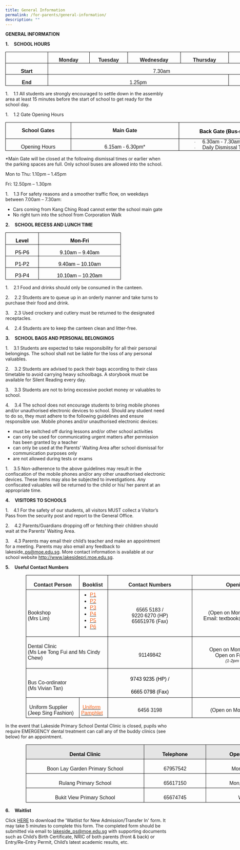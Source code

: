 ```yaml
---
title: General Information
permalink: /for-parents/general-information/
description: ""
---
```

**GENERAL INFORMATION**

**1.**&nbsp;&nbsp;&nbsp; **SCHOOL HOURS**

<table style="width:632.25pt;border-collapse:collapse;border:none;mso-border-alt:
 solid windowtext .5pt;mso-yfti-tbllook:1184;mso-padding-alt:0cm 5.4pt 0cm 5.4pt" width="843" cellpadding="0" cellspacing="0" border="1" class="MsoTableGrid"><tbody><tr style="mso-yfti-irow:0;mso-yfti-firstrow:yes"><td style="width:102.0pt;border:solid windowtext 1.0pt;
  mso-border-alt:solid windowtext .5pt;padding:0cm 5.4pt 0cm 5.4pt" valign="top" width="136"></td><td style="width:96.0pt;border:solid windowtext 1.0pt;
  border-left:none;mso-border-left-alt:solid windowtext .5pt;mso-border-alt:
  solid windowtext .5pt;padding:0cm 5.4pt 0cm 5.4pt" valign="top" width="128"><p style="margin-bottom:0cm;text-align:center;
  line-height:normal" align="center" class="MsoNormal"><b><span style="font-size:12.0pt;font-family:&quot;Arial&quot;,sans-serif;
  mso-fareast-font-family:&quot;Times New Roman&quot;">Monday</span></b></p></td><td style="width:85.5pt;border:solid windowtext 1.0pt;
  border-left:none;mso-border-left-alt:solid windowtext .5pt;mso-border-alt:
  solid windowtext .5pt;padding:0cm 5.4pt 0cm 5.4pt" valign="top" width="114"><p style="margin-bottom:0cm;text-align:center;
  line-height:normal" align="center" class="MsoNormal"><b><span style="font-size:12.0pt;font-family:&quot;Arial&quot;,sans-serif;
  mso-fareast-font-family:&quot;Times New Roman&quot;">Tuesday</span></b></p></td><td style="width:123.0pt;border:solid windowtext 1.0pt;
  border-left:none;mso-border-left-alt:solid windowtext .5pt;mso-border-alt:
  solid windowtext .5pt;padding:0cm 5.4pt 0cm 5.4pt" valign="top" width="164"><p style="margin-bottom:0cm;text-align:center;
  line-height:normal" align="center" class="MsoNormal"><b><span style="font-size:12.0pt;font-family:&quot;Arial&quot;,sans-serif;
  mso-fareast-font-family:&quot;Times New Roman&quot;">Wednesday</span></b></p></td><td style="width:112.5pt;border:solid windowtext 1.0pt;
  border-left:none;mso-border-left-alt:solid windowtext .5pt;mso-border-alt:
  solid windowtext .5pt;padding:0cm 5.4pt 0cm 5.4pt" valign="top" width="150"><p style="margin-bottom:0cm;text-align:center;
  line-height:normal" align="center" class="MsoNormal"><b><span style="font-size:12.0pt;font-family:&quot;Arial&quot;,sans-serif;
  mso-fareast-font-family:&quot;Times New Roman&quot;">Thursday</span></b></p></td><td style="width:112.5pt;border:solid windowtext 1.0pt;
  border-left:none;mso-border-left-alt:solid windowtext .5pt;mso-border-alt:
  solid windowtext .5pt;padding:0cm 5.4pt 0cm 5.4pt" valign="top" width="150"><p style="margin-bottom:0cm;text-align:center;
  line-height:normal" align="center" class="MsoNormal"><b><span style="font-size:12.0pt;font-family:&quot;Arial&quot;,sans-serif;
  mso-fareast-font-family:&quot;Times New Roman&quot;">Friday</span></b></p></td></tr><tr style="mso-yfti-irow:1"><td style="width:76.5pt;border:solid windowtext 1.0pt;
  border-top:none;mso-border-top-alt:solid windowtext .5pt;mso-border-alt:solid windowtext .5pt;
  padding:0cm 5.4pt 0cm 5.4pt" valign="top" width="102"><p style="margin-bottom:0cm;text-align:center;
  line-height:normal" align="center" class="MsoNormal"><b><span style="font-size:12.0pt;font-family:&quot;Arial&quot;,sans-serif;
  mso-fareast-font-family:&quot;Times New Roman&quot;">Start</span></b><span style="font-size:12.0pt;font-family:&quot;Arial&quot;,sans-serif;mso-fareast-font-family:
  &quot;Times New Roman&quot;"></span></p></td><td style="width:400.5pt;border-top:none;
  border-left:none;border-bottom:solid windowtext 1.0pt;border-right:solid windowtext 1.0pt;
  mso-border-top-alt:solid windowtext .5pt;mso-border-left-alt:solid windowtext .5pt;
  mso-border-alt:solid windowtext .5pt;padding:0cm 5.4pt 0cm 5.4pt" valign="top" colspan="5" width="534"><p style="margin-bottom:0cm;text-align:center;
  line-height:normal" align="center" class="MsoNormal"><span style="font-size:12.0pt;font-family:&quot;Arial&quot;,sans-serif;
  mso-fareast-font-family:&quot;Times New Roman&quot;">7.30am</span></p></td></tr><tr style="mso-yfti-irow:2;mso-yfti-lastrow:yes"><td style="width:76.5pt;border:solid windowtext 1.0pt;
  border-top:none;mso-border-top-alt:solid windowtext .5pt;mso-border-alt:solid windowtext .5pt;
  padding:0cm 5.4pt 0cm 5.4pt" valign="top" width="102"><p style="margin-bottom:0cm;text-align:center;
  line-height:normal" align="center" class="MsoNormal"><b><span style="font-size:12.0pt;font-family:&quot;Arial&quot;,sans-serif;
  mso-fareast-font-family:&quot;Times New Roman&quot;">End</span></b><span style="font-size:12.0pt;font-family:&quot;Arial&quot;,sans-serif;mso-fareast-font-family:
  &quot;Times New Roman&quot;"></span></p></td><td style="border-top:none;border-left:none;border-bottom:
  solid windowtext 1.0pt;border-right:solid windowtext 1.0pt;mso-border-top-alt:
  solid windowtext .5pt;mso-border-left-alt:solid windowtext .5pt;mso-border-alt:
  solid windowtext .5pt;padding:0cm 5.4pt 0cm 5.4pt" valign="top" colspan="4"><p style="margin-bottom:0cm;text-align:center;
  line-height:normal" align="center" class="MsoNormal"><span style="font-size:12.0pt;font-family:&quot;Arial&quot;,sans-serif;
  mso-fareast-font-family:&quot;Times New Roman&quot;">1.25pm</span></p></td><td style="width:85.5pt;border-top:none;border-left:
  none;border-bottom:solid windowtext 1.0pt;border-right:solid windowtext 1.0pt;
  mso-border-top-alt:solid windowtext .5pt;mso-border-left-alt:solid windowtext .5pt;
  mso-border-alt:solid windowtext .5pt;padding:0cm 5.4pt 0cm 5.4pt" valign="top" width="114"><p style="margin-bottom:0cm;text-align:center;
  line-height:normal" align="center" class="MsoNormal"><span style="font-size:12.0pt;font-family:&quot;Arial&quot;,sans-serif;
  mso-fareast-font-family:&quot;Times New Roman&quot;">1.10pm</span></p></td></tr></tbody></table>

1.&nbsp;&nbsp;&nbsp; 1.1 All students are strongly encouraged to settle down in the assembly area at least 15 minutes before the start of school to get ready for the school day.

  
  

1.&nbsp;&nbsp;&nbsp; 1.2 Gate Opening Hours

<table style="width:624.75pt;border-collapse:collapse;border:none;mso-border-alt:
 solid windowtext .5pt;mso-yfti-tbllook:1184;mso-padding-alt:0cm 5.4pt 0cm 5.4pt" width="833" cellpadding="0" cellspacing="0" border="1" class="MsoTableGrid"><tbody><tr style="mso-yfti-irow:0;mso-yfti-firstrow:yes"><td style="width:149.25pt;border:solid windowtext 1.0pt;
  mso-border-alt:solid windowtext .5pt;padding:0cm 5.4pt 0cm 5.4pt" valign="top" width="199"><p style="margin-bottom:0cm;text-align:center;
  line-height:normal" align="center" class="MsoNormal"><b><span style="font-size:12.0pt;font-family:&quot;Arial&quot;,sans-serif;
  mso-fareast-font-family:&quot;Times New Roman&quot;">School Gates</span></b></p></td><td style="width:258.0pt;border:solid windowtext 1.0pt;
  border-left:none;mso-border-left-alt:solid windowtext .5pt;mso-border-alt:
  solid windowtext .5pt;padding:0cm 5.4pt 0cm 5.4pt" valign="top" width="344"><p style="margin-bottom:0cm;text-align:center;
  line-height:normal" align="center" class="MsoNormal"><b><span style="font-size:12.0pt;font-family:&quot;Arial&quot;,sans-serif;
  mso-fareast-font-family:&quot;Times New Roman&quot;">Main Gate</span></b></p></td><td style="width:216.0pt;border:solid windowtext 1.0pt;
  border-left:none;mso-border-left-alt:solid windowtext .5pt;mso-border-alt:
  solid windowtext .5pt;padding:0cm 5.4pt 0cm 5.4pt" valign="top" width="288"><p style="margin-bottom:7.5pt;text-align:center;
  line-height:18.0pt" align="center" class="MsoNormal"><b><span style="font-size:12.0pt;font-family:&quot;Arial&quot;,sans-serif;
  mso-fareast-font-family:&quot;Times New Roman&quot;;color:black">Back Gate (Bus-stop)</span></b></p></td></tr><tr style="mso-yfti-irow:1;mso-yfti-lastrow:yes"><td style="width:105.0pt;border:solid windowtext 1.0pt;
  border-top:none;mso-border-top-alt:solid windowtext .5pt;mso-border-alt:solid windowtext .5pt;
  padding:0cm 5.4pt 0cm 5.4pt" valign="top" width="140"><p style="margin-bottom:0cm;text-align:center;
  line-height:normal" align="center" class="MsoNormal"><span style="font-size:12.0pt;font-family:&quot;Arial&quot;,sans-serif;
  mso-fareast-font-family:&quot;Times New Roman&quot;">Opening Hours</span></p></td><td style="width:195.75pt;border-top:none;border-left:
  none;border-bottom:solid windowtext 1.0pt;border-right:solid windowtext 1.0pt;
  mso-border-top-alt:solid windowtext .5pt;mso-border-left-alt:solid windowtext .5pt;
  mso-border-alt:solid windowtext .5pt;padding:0cm 5.4pt 0cm 5.4pt" valign="top" width="261"><p style="margin-bottom:0cm;text-align:center;
  line-height:normal" align="center" class="MsoNormal"><span style="font-size:12.0pt;font-family:&quot;Arial&quot;,sans-serif;
  mso-fareast-font-family:&quot;Times New Roman&quot;">6.15am - 6.30pm*</span></p></td><td style="width:157.5pt;border-top:none;border-left:
  none;border-bottom:solid windowtext 1.0pt;border-right:solid windowtext 1.0pt;
  mso-border-top-alt:solid windowtext .5pt;mso-border-left-alt:solid windowtext .5pt;
  mso-border-alt:solid windowtext .5pt;padding:0cm 5.4pt 0cm 5.4pt" valign="top" width="210"><p style="margin-top:0cm;margin-right:0cm;margin-bottom:0cm;
  margin-left:48.0pt;text-indent:-18.0pt;line-height:normal;mso-list:l12 level2 lfo3;
  tab-stops:list 72.0pt" class="MsoNormal"><span style="font-size:10.0pt;
  mso-bidi-font-size:12.0pt;font-family:Symbol;mso-fareast-font-family:Symbol;
  mso-bidi-font-family:Symbol"><span style="mso-list:Ignore">·<span style="font:7.0pt &quot;Times New Roman&quot;">&nbsp;&nbsp;&nbsp;&nbsp;&nbsp;&nbsp;&nbsp;&nbsp; </span></span></span><span style="font-size:12.0pt;font-family:
  &quot;Arial&quot;,sans-serif;mso-fareast-font-family:&quot;Times New Roman&quot;">6.30am - 7.30am</span></p><p style="margin-top:0cm;margin-right:0cm;margin-bottom:0cm;
  margin-left:48.0pt;text-indent:-18.0pt;line-height:normal;mso-list:l12 level2 lfo3;
  tab-stops:list 72.0pt" class="MsoNormal"><span style="font-size:10.0pt;
  mso-bidi-font-size:12.0pt;font-family:Symbol;mso-fareast-font-family:Symbol;
  mso-bidi-font-family:Symbol"><span style="mso-list:Ignore">·<span style="font:7.0pt &quot;Times New Roman&quot;">&nbsp;&nbsp;&nbsp;&nbsp;&nbsp;&nbsp;&nbsp;&nbsp; </span></span></span><span style="font-size:12.0pt;font-family:
  &quot;Arial&quot;,sans-serif;mso-fareast-font-family:&quot;Times New Roman&quot;">Daily Dismissal Time</span></p></td></tr></tbody></table>

\*Main Gate will be closed at the following dismissal times or earlier when the parking spaces are full. Only school buses are allowed into the school.

Mon to Thu: 1.10pm – 1.45pm&nbsp;

Fri: 12.50pm – 1.30pm

1.&nbsp;&nbsp;&nbsp; 1.3 For safety reasons and a smoother traffic flow, on weekdays between 7.00am – 7.30am:

* Cars coming from Kang Ching Road cannot enter the school main gate
* No right turn into the school from Corporation Walk

**2.**&nbsp;&nbsp;&nbsp; **SCHOOL RECESS AND LUNCH TIME**

<table style="width:426.0pt;border-collapse:collapse;border:none;mso-border-alt:solid windowtext .5pt;
 mso-yfti-tbllook:1184;mso-padding-alt:0cm 5.4pt 0cm 5.4pt" width="568" cellpadding="0" cellspacing="0" border="1" class="MsoTableGrid"><tbody><tr style="mso-yfti-irow:0;mso-yfti-firstrow:yes;height:27.25pt"><td style="width:66.0pt;border:solid windowtext 1.0pt;
  mso-border-alt:solid windowtext .5pt;padding:0cm 5.4pt 0cm 5.4pt;height:27.25pt" valign="top" width="88"><p style="margin-bottom:0cm;text-align:center;
  line-height:normal" align="center" class="MsoNormal"><b><span style="font-size:12.0pt;font-family:&quot;Arial&quot;,sans-serif;
  mso-fareast-font-family:&quot;Times New Roman&quot;;color:black;mso-themecolor:text1;
  letter-spacing:-.05pt">Level</span></b><span style="font-size:12.0pt;
  font-family:&quot;Arial&quot;,sans-serif;mso-fareast-font-family:&quot;Times New Roman&quot;;
  color:black;mso-themecolor:text1"></span></p></td><td style="width:180.0pt;border:solid windowtext 1.0pt;
  border-left:none;mso-border-left-alt:solid windowtext .5pt;mso-border-alt:
  solid windowtext .5pt;padding:0cm 5.4pt 0cm 5.4pt;height:27.25pt" valign="top" width="240"><p style="margin-bottom:0cm;text-align:center;
  line-height:normal" align="center" class="MsoNormal"><b><span style="font-size:12.0pt;font-family:&quot;Arial&quot;,sans-serif;
  mso-fareast-font-family:&quot;Times New Roman&quot;;color:black;mso-themecolor:text1;
  letter-spacing:-.05pt">Mon-Fri</span></b><span style="font-size:12.0pt;
  font-family:&quot;Arial&quot;,sans-serif;mso-fareast-font-family:&quot;Times New Roman&quot;;
  color:black;mso-themecolor:text1"></span></p></td></tr><tr style="mso-yfti-irow:1;height:27.25pt"><td style="width:66.0pt;border:solid windowtext 1.0pt;
  border-top:none;mso-border-top-alt:solid windowtext .5pt;mso-border-alt:solid windowtext .5pt;
  padding:0cm 5.4pt 0cm 5.4pt;height:27.25pt" valign="top" width="88"><p style="margin-bottom:0cm;text-align:center;
  line-height:normal" align="center" class="MsoNormal"><span style="font-size:12.0pt;font-family:&quot;Arial&quot;,sans-serif;
  mso-fareast-font-family:&quot;Times New Roman&quot;;color:black;mso-themecolor:text1;
  letter-spacing:-.05pt">P5-P6</span><span style="font-size:12.0pt;font-family:
  &quot;Arial&quot;,sans-serif;mso-fareast-font-family:&quot;Times New Roman&quot;;color:black;
  mso-themecolor:text1"></span></p></td><td style="width:180.0pt;border-top:none;border-left:
  none;border-bottom:solid windowtext 1.0pt;border-right:solid windowtext 1.0pt;
  mso-border-top-alt:solid windowtext .5pt;mso-border-left-alt:solid windowtext .5pt;
  mso-border-alt:solid windowtext .5pt;padding:0cm 5.4pt 0cm 5.4pt;height:27.25pt" valign="top" width="240"><p style="margin-bottom:0cm;text-align:center;
  line-height:normal" align="center" class="MsoNormal"><span style="font-size:12.0pt;font-family:&quot;Arial&quot;,sans-serif;
  mso-fareast-font-family:&quot;Times New Roman&quot;;color:black;mso-themecolor:text1;
  letter-spacing:-.05pt">9.10am&nbsp;–&nbsp;9.40am</span><span style="font-size:12.0pt;font-family:&quot;Arial&quot;,sans-serif;mso-fareast-font-family:
  &quot;Times New Roman&quot;;color:black;mso-themecolor:text1"></span></p></td></tr><tr style="mso-yfti-irow:2;height:27.25pt"><td style="width:66.0pt;border:solid windowtext 1.0pt;
  border-top:none;mso-border-top-alt:solid windowtext .5pt;mso-border-alt:solid windowtext .5pt;
  padding:0cm 5.4pt 0cm 5.4pt;height:27.25pt" valign="top" width="88"><p style="margin-bottom:0cm;text-align:center;
  line-height:normal" align="center" class="MsoNormal"><span style="font-size:12.0pt;font-family:&quot;Arial&quot;,sans-serif;
  mso-fareast-font-family:&quot;Times New Roman&quot;;color:black;mso-themecolor:text1;
  letter-spacing:-.05pt">P1-P2</span><span style="font-size:12.0pt;font-family:
  &quot;Arial&quot;,sans-serif;mso-fareast-font-family:&quot;Times New Roman&quot;;color:black;
  mso-themecolor:text1"></span></p></td><td style="width:180.0pt;border-top:none;border-left:
  none;border-bottom:solid windowtext 1.0pt;border-right:solid windowtext 1.0pt;
  mso-border-top-alt:solid windowtext .5pt;mso-border-left-alt:solid windowtext .5pt;
  mso-border-alt:solid windowtext .5pt;padding:0cm 5.4pt 0cm 5.4pt;height:27.25pt" valign="top" width="240"><p style="margin-bottom:0cm;text-align:center;
  line-height:normal" align="center" class="MsoNormal"><span style="font-size:12.0pt;font-family:&quot;Arial&quot;,sans-serif;
  mso-fareast-font-family:&quot;Times New Roman&quot;;color:black;mso-themecolor:text1;
  letter-spacing:-.05pt">9.40am&nbsp;– 10.10am</span><span style="font-size:
  12.0pt;font-family:&quot;Arial&quot;,sans-serif;mso-fareast-font-family:&quot;Times New Roman&quot;;
  color:black;mso-themecolor:text1"></span></p></td></tr><tr style="mso-yfti-irow:3;mso-yfti-lastrow:yes;height:27.25pt"><td style="width:66.0pt;border:solid windowtext 1.0pt;
  border-top:none;mso-border-top-alt:solid windowtext .5pt;mso-border-alt:solid windowtext .5pt;
  padding:0cm 5.4pt 0cm 5.4pt;height:27.25pt" valign="top" width="88"><p style="margin-bottom:0cm;text-align:center;
  line-height:normal" align="center" class="MsoNormal"><span style="font-size:12.0pt;font-family:&quot;Arial&quot;,sans-serif;
  mso-fareast-font-family:&quot;Times New Roman&quot;;color:black;mso-themecolor:text1;
  letter-spacing:-.05pt">P3-P4</span><span style="font-size:12.0pt;font-family:
  &quot;Arial&quot;,sans-serif;mso-fareast-font-family:&quot;Times New Roman&quot;;color:black;
  mso-themecolor:text1"></span></p></td><td style="width:180.0pt;border-top:none;border-left:
  none;border-bottom:solid windowtext 1.0pt;border-right:solid windowtext 1.0pt;
  mso-border-top-alt:solid windowtext .5pt;mso-border-left-alt:solid windowtext .5pt;
  mso-border-alt:solid windowtext .5pt;padding:0cm 5.4pt 0cm 5.4pt;height:27.25pt" valign="top" width="240"><p style="margin-bottom:0cm;text-align:center;
  line-height:normal" align="center" class="MsoNormal"><span style="font-size:12.0pt;font-family:&quot;Arial&quot;,sans-serif;
  mso-fareast-font-family:&quot;Times New Roman&quot;;color:black;mso-themecolor:text1;
  letter-spacing:-.05pt">10.10am&nbsp;–&nbsp;10.20am</span><span style="font-size:12.0pt;font-family:&quot;Arial&quot;,sans-serif;mso-fareast-font-family:
  &quot;Times New Roman&quot;;color:black;mso-themecolor:text1"></span></p></td></tr></tbody></table>

1.&nbsp;&nbsp;&nbsp; 2.1 Food and drinks should only be consumed in the canteen.

2.&nbsp;&nbsp;&nbsp; 2.2 Students are to queue up in an orderly manner and take turns to purchase their food and drink.

3.&nbsp;&nbsp;&nbsp; 2.3 Used crockery and cutlery must be returned to the designated receptacles.

4.&nbsp;&nbsp;&nbsp; 2.4 Students are to keep the canteen clean and litter-free.

**3.**&nbsp;&nbsp;&nbsp; **SCHOOL BAGS AND PERSONAL BELONGINGS**

1.&nbsp;&nbsp;&nbsp; 3.1 Students are expected to take responsibility for all their personal belongings. The school shall not be liable for the loss of any personal valuables.

2.&nbsp;&nbsp;&nbsp; 3.2 Students are advised to pack their bags according to their class timetable to avoid carrying heavy schoolbags. A storybook must be available for Silent Reading every day.

3.&nbsp;&nbsp;&nbsp; 3.3 Students are not to bring excessive pocket money or valuables to school.

4.&nbsp;&nbsp;&nbsp; 3.4 The school does not encourage students to bring mobile phones and/or unauthorised electronic devices to school. Should any student need to do so, they must adhere to the following guidelines and ensure responsible use. Mobile phones and/or unauthorised electronic devices:

* must be switched off during lessons and/or other school activities
* can only be used for communicating urgent matters after permission has been granted by a teacher
* can only be used at the Parents’ Waiting Area after school dismissal for communication purposes only
* are not allowed during tests or exams

1.&nbsp;&nbsp;&nbsp; 3.5 Non-adherence to the above guidelines may result in the confiscation of the mobile phones and/or any other unauthorised electronic devices. These items may also be subjected to investigations. Any confiscated valuables will be returned to the child or his/ her parent at an appropriate time.

**4.**&nbsp;&nbsp;&nbsp; **VISITORS TO SCHOOLS**

1.&nbsp;&nbsp;&nbsp; 4.1 For the safety of our students, all visitors MUST collect a Visitor’s Pass from the security post and report to the General Office.

2.&nbsp;&nbsp;&nbsp; 4.2 Parents/Guardians dropping off or fetching their children should wait at the Parents’ Waiting Area.

3.&nbsp;&nbsp;&nbsp; 4.3 Parents may email their child’s teacher and make an appointment for a meeting. Parents may also email any feedback to lakeside\_ps@moe.edu.sg. More contact information is available at our school website http://www.lakesidepri.moe.edu.sg.

**5.**&nbsp;&nbsp;&nbsp; **Useful Contact Numbers**

<table style="width:634.75pt;margin-left:48.0pt;border-collapse:collapse;border:none;
 mso-border-alt:solid windowtext .5pt;mso-yfti-tbllook:1184;mso-padding-alt:
 0cm 0cm 0cm 0cm;mso-border-insideh:.5pt solid windowtext;mso-border-insidev:
 .5pt solid windowtext" width="846" cellpadding="0" cellspacing="0" border="1" class="MsoNormalTable"><tbody><tr style="mso-yfti-irow:0;mso-yfti-firstrow:yes"><td style="width:116.25pt;border:solid windowtext 1.0pt;mso-border-alt:
  solid windowtext .5pt;padding:3.75pt 3.75pt 3.75pt 3.75pt" width="155"><p style="margin-bottom:0cm;text-align:center;
  line-height:normal" align="center" class="MsoNormal"><b><span style="font-size:12.0pt;font-family:&quot;Arial&quot;,sans-serif;
  mso-fareast-font-family:&quot;Times New Roman&quot;">Contact Person</span></b></p></td><td style="width:59.25pt;border:solid windowtext 1.0pt;border-left:
  none;mso-border-left-alt:solid windowtext .5pt;mso-border-alt:solid windowtext .5pt;
  padding:3.75pt 3.75pt 3.75pt 3.75pt" width="79"><p style="margin-bottom:0cm;line-height:normal" class="MsoNormal"><b><span style="font-size:12.0pt;font-family:&quot;Arial&quot;,sans-serif;mso-fareast-font-family:
  &quot;Times New Roman&quot;">&nbsp;Booklist</span></b></p></td><td style="width:209.25pt;border:solid windowtext 1.0pt;border-left:
  none;mso-border-left-alt:solid windowtext .5pt;mso-border-alt:solid windowtext .5pt;
  padding:3.75pt 3.75pt 3.75pt 3.75pt" width="279"><p style="margin-bottom:0cm;text-align:center;
  line-height:normal" align="center" class="MsoNormal"><b><span style="font-size:12.0pt;font-family:&quot;Arial&quot;,sans-serif;
  mso-fareast-font-family:&quot;Times New Roman&quot;">Contact Numbers</span></b></p></td><td style="width:249.75pt;border:solid windowtext 1.0pt;border-left:
  none;mso-border-left-alt:solid windowtext .5pt;mso-border-alt:solid windowtext .5pt;
  padding:3.75pt 3.75pt 3.75pt 3.75pt" width="333"><p style="margin-bottom:0cm;text-align:center;
  line-height:normal" align="center" class="MsoNormal"><b><span style="font-size:12.0pt;font-family:&quot;Arial&quot;,sans-serif;
  mso-fareast-font-family:&quot;Times New Roman&quot;">Opening Hours</span></b></p></td></tr><tr style="mso-yfti-irow:1"><td style="width:126.0pt;border:solid windowtext 1.0pt;border-top:
  none;mso-border-top-alt:solid windowtext .5pt;mso-border-alt:solid windowtext .5pt;
  padding:3.75pt 3.75pt 3.75pt 3.75pt" width="168"><p style="margin-bottom:0cm;line-height:normal" class="MsoNormal"><span style="font-size:12.0pt;font-family:&quot;Arial&quot;,sans-serif;mso-fareast-font-family:
  &quot;Times New Roman&quot;">Bookshop<br>(Mrs Lim)<b></b></span></p></td><td style="width:45.0pt;border-top:none;border-left:none;border-bottom:
  solid windowtext 1.0pt;border-right:solid windowtext 1.0pt;mso-border-top-alt:
  solid windowtext .5pt;mso-border-left-alt:solid windowtext .5pt;mso-border-alt:
  solid windowtext .5pt;padding:3.75pt 3.75pt 3.75pt 3.75pt" width="60"><ul type="disc" style="margin-top:0cm"><li style="margin-bottom:0cm;line-height:normal;mso-list:
       l0 level1 lfo1;tab-stops:list 36.0pt" class="MsoNormal"><span style="font-size:12.0pt;
       font-family:&quot;Arial&quot;,sans-serif;mso-fareast-font-family:&quot;Times New Roman&quot;"><a target="_blank" href="https://lakesidepri-moe-edu-sg-admin.cwp.sg/qql/slot/u174/Parents/BOOKLIST/P1%202023%20Booklist.pdf"><span style="color:#F5631C">P1</span></a><b></b></span></li><li style="margin-bottom:0cm;line-height:normal;mso-list:
       l0 level1 lfo1;tab-stops:list 36.0pt" class="MsoNormal"><span style="font-size:12.0pt;
       font-family:&quot;Arial&quot;,sans-serif;mso-fareast-font-family:&quot;Times New Roman&quot;"><a target="_blank" href="https://lakesidepri-moe-edu-sg-admin.cwp.sg/qql/slot/u174/Parents/BOOKLIST/P2%202023%20Booklist.pdf"><span style="color:#F5631C">P2</span></a><b></b></span></li><li style="margin-bottom:0cm;line-height:normal;mso-list:
       l0 level1 lfo1;tab-stops:list 36.0pt" class="MsoNormal"><span style="font-size:12.0pt;
       font-family:&quot;Arial&quot;,sans-serif;mso-fareast-font-family:&quot;Times New Roman&quot;"><a target="_blank" href="https://lakesidepri-moe-edu-sg-admin.cwp.sg/qql/slot/u174/Parents/BOOKLIST/P3%202023%20Booklist.pdf"><span style="color:#F5631C">P3</span></a><b></b></span></li><li style="margin-bottom:0cm;line-height:normal;mso-list:
       l0 level1 lfo1;tab-stops:list 36.0pt" class="MsoNormal"><span style="font-size:12.0pt;
       font-family:&quot;Arial&quot;,sans-serif;mso-fareast-font-family:&quot;Times New Roman&quot;"><a target="_blank" href="https://lakesidepri-moe-edu-sg-admin.cwp.sg/qql/slot/u174/Parents/BOOKLIST/P4%202023%20Booklist.pdf"><span style="color:#F5631C">P4</span></a><b></b></span></li><li style="margin-bottom:0cm;line-height:normal;mso-list:
       l0 level1 lfo1;tab-stops:list 36.0pt" class="MsoNormal"><span style="font-size:12.0pt;
       font-family:&quot;Arial&quot;,sans-serif;mso-fareast-font-family:&quot;Times New Roman&quot;"><a target="_blank" href="https://lakesidepri-moe-edu-sg-admin.cwp.sg/qql/slot/u174/Parents/BOOKLIST/P5%202023%20Booklist.pdf"><span style="color:#F5631C">P5</span></a><b></b></span></li><li style="margin-bottom:0cm;line-height:normal;mso-list:
       l0 level1 lfo1;tab-stops:list 36.0pt" class="MsoNormal"><span style="font-size:12.0pt;
       font-family:&quot;Arial&quot;,sans-serif;mso-fareast-font-family:&quot;Times New Roman&quot;"><a target="_blank" href="https://lakesidepri-moe-edu-sg-admin.cwp.sg/qql/slot/u174/Parents/BOOKLIST/P6%202023%20Booklist.pdf"><span style="color:#F5631C">P6</span></a><b></b></span></li></ul></td><td style="width:112.5pt;border-top:none;border-left:none;
  border-bottom:solid windowtext 1.0pt;border-right:solid windowtext 1.0pt;
  mso-border-top-alt:solid windowtext .5pt;mso-border-left-alt:solid windowtext .5pt;
  mso-border-alt:solid windowtext .5pt;padding:3.75pt 3.75pt 3.75pt 3.75pt" width="150"><p style="margin-bottom:0cm;text-align:center;
  line-height:normal" align="center" class="MsoNormal"><span style="font-size:12.0pt;font-family:&quot;Arial&quot;,sans-serif;
  mso-fareast-font-family:&quot;Times New Roman&quot;">6565 5183 /<br>9220 6270 (HP)<br>65651976 (Fax)<b></b></span></p></td><td style="width:184.5pt;border-top:none;border-left:none;
  border-bottom:solid windowtext 1.0pt;border-right:solid windowtext 1.0pt;
  mso-border-top-alt:solid windowtext .5pt;mso-border-left-alt:solid windowtext .5pt;
  mso-border-alt:solid windowtext .5pt;padding:3.75pt 3.75pt 3.75pt 3.75pt" width="246"><p style="margin-bottom:0cm;text-align:center;
  line-height:normal" align="center" class="MsoNormal"><span style="font-size:12.0pt;font-family:&quot;Arial&quot;,sans-serif;
  mso-fareast-font-family:&quot;Times New Roman&quot;">(Open on Mon-Fri 9am-2.30pm)<br>Email: textbook@engsengbook.com<b></b></span></p></td></tr><tr style="mso-yfti-irow:2"><td style="border:solid windowtext 1.0pt;border-top:none;
  mso-border-top-alt:solid windowtext .5pt;mso-border-alt:solid windowtext .5pt;
  padding:3.75pt 3.75pt 3.75pt 3.75pt" colspan="2"><p style="margin-bottom:0cm;line-height:normal" class="MsoNormal"><span style="font-size:12.0pt;font-family:&quot;Arial&quot;,sans-serif;mso-fareast-font-family:
  &quot;Times New Roman&quot;">Dental Clinic<b><br></b>(Ms Lee Tong Fui and Ms Cindy Chew)<br><b>&nbsp;</b></span></p></td><td style="width:112.5pt;border-top:none;border-left:none;
  border-bottom:solid windowtext 1.0pt;border-right:solid windowtext 1.0pt;
  mso-border-top-alt:solid windowtext .5pt;mso-border-left-alt:solid windowtext .5pt;
  mso-border-alt:solid windowtext .5pt;padding:3.75pt 3.75pt 3.75pt 3.75pt" width="150"><p style="margin-bottom:0cm;text-align:center;
  line-height:normal" align="center" class="MsoNormal"><span style="font-size:12.0pt;font-family:&quot;Arial&quot;,sans-serif;
  mso-fareast-font-family:&quot;Times New Roman&quot;">91149842<b></b></span></p></td><td style="width:184.5pt;border-top:none;border-left:none;
  border-bottom:solid windowtext 1.0pt;border-right:solid windowtext 1.0pt;
  mso-border-top-alt:solid windowtext .5pt;mso-border-left-alt:solid windowtext .5pt;
  mso-border-alt:solid windowtext .5pt;padding:3.75pt 3.75pt 3.75pt 3.75pt" width="246"><p style="margin-bottom:0cm;text-align:center;
  line-height:normal" align="center" class="MsoNormal"><span style="font-size:12.0pt;font-family:&quot;Arial&quot;,sans-serif;
  mso-fareast-font-family:&quot;Times New Roman&quot;">Open on Mon-Thurs, 8am-5pm<br>Open on Fri, 8am-5.30pm<br></span><i><span style="font-size:10.0pt;font-family:&quot;Arial&quot;,sans-serif;
  mso-fareast-font-family:&quot;Times New Roman&quot;">(1-2pm lunch break)</span></i><b><span style="font-size:12.0pt;font-family:&quot;Arial&quot;,sans-serif;mso-fareast-font-family:
  &quot;Times New Roman&quot;"></span></b></p></td></tr><tr style="mso-yfti-irow:3"><td style="border:solid windowtext 1.0pt;border-top:none;
  mso-border-top-alt:solid windowtext .5pt;mso-border-alt:solid windowtext .5pt;
  padding:3.75pt 3.75pt 3.75pt 3.75pt" colspan="2"><p style="margin-bottom:0cm;line-height:normal" class="MsoNormal"><span style="font-size:12.0pt;font-family:&quot;Arial&quot;,sans-serif;mso-fareast-font-family:
  &quot;Times New Roman&quot;">Bus Co-ordinator<br>(Ms Vivian Tan)&nbsp;<b>&nbsp;</b></span></p></td><td style="width:112.5pt;border-top:none;border-left:none;
  border-bottom:solid windowtext 1.0pt;border-right:solid windowtext 1.0pt;
  mso-border-top-alt:solid windowtext .5pt;mso-border-left-alt:solid windowtext .5pt;
  mso-border-alt:solid windowtext .5pt;padding:3.75pt 3.75pt 3.75pt 3.75pt" width="150"><p style="margin-bottom:0cm;text-align:center;
  line-height:18.0pt" align="center" class="MsoNormal"><span style="font-size:12.0pt;font-family:&quot;Arial&quot;,sans-serif;
  mso-fareast-font-family:&quot;Times New Roman&quot;;color:black">9743 9235 (HP) /<b></b></span></p><p style="margin-bottom:0cm;text-align:center;
  line-height:18.0pt" align="center" class="MsoNormal"><span style="font-size:12.0pt;font-family:&quot;Arial&quot;,sans-serif;
  mso-fareast-font-family:&quot;Times New Roman&quot;;color:black">6665 0798 (Fax)<b></b></span></p></td><td style="width:184.5pt;border-top:none;border-left:none;
  border-bottom:solid windowtext 1.0pt;border-right:solid windowtext 1.0pt;
  mso-border-top-alt:solid windowtext .5pt;mso-border-left-alt:solid windowtext .5pt;
  mso-border-alt:solid windowtext .5pt;padding:3.75pt 3.75pt 3.75pt 3.75pt" width="246"></td></tr><tr style="mso-yfti-irow:4;mso-yfti-lastrow:yes"><td style="border:solid windowtext 1.0pt;border-top:none;mso-border-top-alt:
  solid windowtext .5pt;mso-border-alt:solid windowtext .5pt;padding:3.75pt 3.75pt 3.75pt 3.75pt"><p style="margin-bottom:0cm;line-height:normal" class="MsoNormal"><b><span style="font-size:12.0pt;font-family:&quot;Arial&quot;,sans-serif;mso-fareast-font-family:
  &quot;Times New Roman&quot;">&nbsp;</span></b><span style="font-size:12.0pt;font-family:
  &quot;Arial&quot;,sans-serif;mso-fareast-font-family:&quot;Times New Roman&quot;">Uniform Supplier<br>(Jeep Sing Fashion)&nbsp;<b></b></span></p></td><td style="border-top:none;border-left:none;border-bottom:solid windowtext 1.0pt;
  border-right:solid windowtext 1.0pt;mso-border-top-alt:solid windowtext .5pt;
  mso-border-left-alt:solid windowtext .5pt;mso-border-alt:solid windowtext .5pt;
  padding:3.75pt 3.75pt 3.75pt 3.75pt"><p style="margin-bottom:0cm;line-height:normal" class="MsoNormal"><b><span style="font-size:12.0pt;font-family:&quot;Arial&quot;,sans-serif;mso-fareast-font-family:
  &quot;Times New Roman&quot;">&nbsp;</span></b><span style="font-size:12.0pt;font-family:
  &quot;Arial&quot;,sans-serif;mso-fareast-font-family:&quot;Times New Roman&quot;"><a target="_blank" href="https://lakesidepri-moe-edu-sg-admin.cwp.sg/qql/slot/u174/Parents/Uniform%20Pamphlet.pdf"><span style="color:#F5631C">Uniform Pamphlet</span></a><b></b></span></p></td><td style="width:112.5pt;border-top:none;border-left:none;
  border-bottom:solid windowtext 1.0pt;border-right:solid windowtext 1.0pt;
  mso-border-top-alt:solid windowtext .5pt;mso-border-left-alt:solid windowtext .5pt;
  mso-border-alt:solid windowtext .5pt;padding:3.75pt 3.75pt 3.75pt 3.75pt" width="150"><p style="margin-bottom:0cm;text-align:center;
  line-height:normal" align="center" class="MsoNormal"><span style="font-size:12.0pt;font-family:&quot;Arial&quot;,sans-serif;
  mso-fareast-font-family:&quot;Times New Roman&quot;">6456 3198<b></b></span></p></td><td style="width:184.5pt;border-top:none;border-left:none;
  border-bottom:solid windowtext 1.0pt;border-right:solid windowtext 1.0pt;
  mso-border-top-alt:solid windowtext .5pt;mso-border-left-alt:solid windowtext .5pt;
  mso-border-alt:solid windowtext .5pt;padding:3.75pt 3.75pt 3.75pt 3.75pt" width="246"><p style="margin-bottom:0cm;text-align:center;
  line-height:normal" align="center" class="MsoNormal"><span style="font-size:12.0pt;font-family:&quot;Arial&quot;,sans-serif;
  mso-fareast-font-family:&quot;Times New Roman&quot;">(Open on Monday,12pm-3pm)<b></b></span></p></td></tr></tbody></table>

In the event that Lakeside Primary School Dental Clinic is closed, pupils who require EMERGENCY dental treatment can call any of the buddy clinics (see below) for an appointment.

<table style="width:626.25pt;margin-left:48.0pt;border-collapse:collapse;border:none;
 mso-border-alt:solid windowtext .5pt;mso-yfti-tbllook:1184;mso-padding-alt:
 0cm 0cm 0cm 0cm;mso-border-insideh:.5pt solid windowtext;mso-border-insidev:
 .5pt solid windowtext" width="835" cellpadding="0" cellspacing="0" border="1" class="MsoNormalTable"><tbody><tr style="mso-yfti-irow:0;mso-yfti-firstrow:yes"><td style="width:280.5pt;border:solid windowtext 1.0pt;mso-border-alt:
  solid windowtext .5pt;background:#E5E5E5;padding:3.75pt 3.75pt 3.75pt 3.75pt" width="374"><p style="margin-bottom:0cm;text-align:center;
  line-height:normal" align="center" class="MsoNormal"><b><span style="font-size:12.0pt;font-family:&quot;Arial&quot;,sans-serif;
  mso-fareast-font-family:&quot;Times New Roman&quot;;color:black;mso-color-alt:windowtext">Dental Clinic</span></b><b><span style="font-size:12.0pt;font-family:&quot;Arial&quot;,sans-serif;
  mso-fareast-font-family:&quot;Times New Roman&quot;"></span></b></p></td><td style="width:141.0pt;border:solid windowtext 1.0pt;border-left:
  none;mso-border-left-alt:solid windowtext .5pt;mso-border-alt:solid windowtext .5pt;
  background:#E5E5E5;padding:3.75pt 3.75pt 3.75pt 3.75pt" width="188"><p style="margin-bottom:0cm;text-align:center;
  line-height:normal" align="center" class="MsoNormal"><b><span style="font-size:12.0pt;font-family:&quot;Arial&quot;,sans-serif;
  mso-fareast-font-family:&quot;Times New Roman&quot;;color:black;mso-color-alt:windowtext">Telephone</span></b><b><span style="font-size:12.0pt;font-family:&quot;Arial&quot;,sans-serif;mso-fareast-font-family:
  &quot;Times New Roman&quot;"></span></b></p></td><td style="width:204.0pt;border:solid windowtext 1.0pt;border-left:
  none;mso-border-left-alt:solid windowtext .5pt;mso-border-alt:solid windowtext .5pt;
  background:#E5E5E5;padding:3.75pt 3.75pt 3.75pt 3.75pt" width="272"><p style="margin-bottom:0cm;text-align:center;
  line-height:normal" align="center" class="MsoNormal"><b><span style="font-size:12.0pt;font-family:&quot;Arial&quot;,sans-serif;
  mso-fareast-font-family:&quot;Times New Roman&quot;;color:black;mso-color-alt:windowtext">Operating Hours</span></b><b><span style="font-size:12.0pt;font-family:&quot;Arial&quot;,sans-serif;
  mso-fareast-font-family:&quot;Times New Roman&quot;"></span></b></p></td></tr><tr style="mso-yfti-irow:1"><td style="width:192.75pt;border:solid windowtext 1.0pt;border-top:
  none;mso-border-top-alt:solid windowtext .5pt;mso-border-alt:solid windowtext .5pt;
  padding:3.75pt 3.75pt 3.75pt 3.75pt" width="257"><p style="margin-bottom:0cm;text-align:center;
  line-height:normal" align="center" class="MsoNormal"><span style="font-size:12.0pt;font-family:&quot;Arial&quot;,sans-serif;
  mso-fareast-font-family:&quot;Times New Roman&quot;">Boon Lay Garden Primary School<b></b></span></p></td><td style="width:90.0pt;border-top:none;border-left:none;
  border-bottom:solid windowtext 1.0pt;border-right:solid windowtext 1.0pt;
  mso-border-top-alt:solid windowtext .5pt;mso-border-left-alt:solid windowtext .5pt;
  mso-border-alt:solid windowtext .5pt;padding:3.75pt 3.75pt 3.75pt 3.75pt" width="120"><p style="margin-bottom:0cm;text-align:center;
  line-height:normal" align="center" class="MsoNormal"><span style="font-size:12.0pt;font-family:&quot;Arial&quot;,sans-serif;
  mso-fareast-font-family:&quot;Times New Roman&quot;">67957542<b></b></span></p></td><td style="width:135.0pt;border-top:none;border-left:none;
  border-bottom:solid windowtext 1.0pt;border-right:solid windowtext 1.0pt;
  mso-border-top-alt:solid windowtext .5pt;mso-border-left-alt:solid windowtext .5pt;
  mso-border-alt:solid windowtext .5pt;padding:3.75pt 3.75pt 3.75pt 3.75pt" width="180"><p style="margin-bottom:0cm;text-align:center;
  line-height:normal" align="center" class="MsoNormal"><span style="font-size:12.0pt;font-family:&quot;Arial&quot;,sans-serif;
  mso-fareast-font-family:&quot;Times New Roman&quot;">Mon, Tues &amp; Fri<b></b></span></p></td></tr><tr style="mso-yfti-irow:2"><td style="width:192.75pt;border:solid windowtext 1.0pt;border-top:
  none;mso-border-top-alt:solid windowtext .5pt;mso-border-alt:solid windowtext .5pt;
  padding:3.75pt 3.75pt 3.75pt 3.75pt" width="257"><p style="margin-bottom:0cm;text-align:center;
  line-height:normal" align="center" class="MsoNormal"><span style="font-size:12.0pt;font-family:&quot;Arial&quot;,sans-serif;
  mso-fareast-font-family:&quot;Times New Roman&quot;">Rulang Primary School<b></b></span></p></td><td style="width:90.0pt;border-top:none;border-left:none;
  border-bottom:solid windowtext 1.0pt;border-right:solid windowtext 1.0pt;
  mso-border-top-alt:solid windowtext .5pt;mso-border-left-alt:solid windowtext .5pt;
  mso-border-alt:solid windowtext .5pt;padding:3.75pt 3.75pt 3.75pt 3.75pt" width="120"><p style="margin-bottom:0cm;text-align:center;
  line-height:normal" align="center" class="MsoNormal"><span style="font-size:12.0pt;font-family:&quot;Arial&quot;,sans-serif;
  mso-fareast-font-family:&quot;Times New Roman&quot;">65617150<b></b></span></p></td><td style="width:135.0pt;border-top:none;border-left:none;
  border-bottom:solid windowtext 1.0pt;border-right:solid windowtext 1.0pt;
  mso-border-top-alt:solid windowtext .5pt;mso-border-left-alt:solid windowtext .5pt;
  mso-border-alt:solid windowtext .5pt;padding:3.75pt 3.75pt 3.75pt 3.75pt" width="180"><p style="margin-bottom:0cm;text-align:center;
  line-height:normal" align="center" class="MsoNormal"><span style="font-size:12.0pt;font-family:&quot;Arial&quot;,sans-serif;
  mso-fareast-font-family:&quot;Times New Roman&quot;">Mon, Tues &amp; Wed<b></b></span></p></td></tr><tr style="mso-yfti-irow:3;mso-yfti-lastrow:yes"><td style="width:192.75pt;border:solid windowtext 1.0pt;border-top:
  none;mso-border-top-alt:solid windowtext .5pt;mso-border-alt:solid windowtext .5pt;
  padding:3.75pt 3.75pt 3.75pt 3.75pt" width="257"><p style="margin-bottom:0cm;text-align:center;
  line-height:normal" align="center" class="MsoNormal"><span style="font-size:12.0pt;font-family:&quot;Arial&quot;,sans-serif;
  mso-fareast-font-family:&quot;Times New Roman&quot;">Bukit View Primary School<b></b></span></p></td><td style="width:90.0pt;border-top:none;border-left:none;
  border-bottom:solid windowtext 1.0pt;border-right:solid windowtext 1.0pt;
  mso-border-top-alt:solid windowtext .5pt;mso-border-left-alt:solid windowtext .5pt;
  mso-border-alt:solid windowtext .5pt;padding:3.75pt 3.75pt 3.75pt 3.75pt" width="120"><p style="margin-bottom:0cm;text-align:center;
  line-height:normal" align="center" class="MsoNormal"><span style="font-size:12.0pt;font-family:&quot;Arial&quot;,sans-serif;
  mso-fareast-font-family:&quot;Times New Roman&quot;">65674745<b></b></span></p></td><td style="width:135.0pt;border-top:none;border-left:none;
  border-bottom:solid windowtext 1.0pt;border-right:solid windowtext 1.0pt;
  mso-border-top-alt:solid windowtext .5pt;mso-border-left-alt:solid windowtext .5pt;
  mso-border-alt:solid windowtext .5pt;padding:3.75pt 3.75pt 3.75pt 3.75pt" width="180"><p style="margin-bottom:0cm;text-align:center;
  line-height:normal" align="center" class="MsoNormal"><span style="font-size:12.0pt;font-family:&quot;Arial&quot;,sans-serif;
  mso-fareast-font-family:&quot;Times New Roman&quot;">Wed &amp; Fri<b></b></span></p></td></tr></tbody></table>

**6.**&nbsp;&nbsp;&nbsp; **Waitlist**

Click&nbsp;[HERE](https://lakesidepri-moe-edu-sg-admin.cwp.sg/qql/slot/u174/Parents/P1%202023/Vacancy-Waitlist-APPLICATN-Form_2022.docx)&nbsp;to download the 'Waitlist for New Admission/Transfer In' form. It may take 5 minutes to complete this form. The completed form should be submitted via email to&nbsp;lakeside_ps@moe.edu.sg&nbsp;with supporting documents such as Child’s Birth Certificate, NRIC of both parents (front &amp; back) or Entry/Re-Entry Permit, Child’s latest academic results, etc.